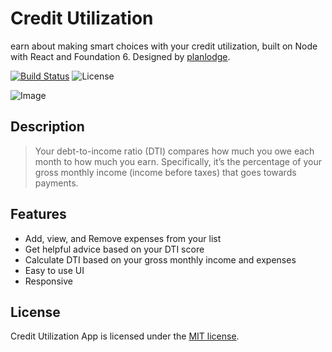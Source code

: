 # Credit Utilization
earn about making smart choices with your credit utilization, built on Node with React and Foundation 6. Designed by [planlodge](http://planlodge.com).

[![Build Status](https://travis-ci.org/stevenbenner/jquery-powertip.svg?branch=master)](https://travis-ci.org/stevenbenner/jquery-powertip)
![License](https://img.shields.io/packagist/l/doctrine/orm.svg)

![Image](https://github.com/planlodge/DTI-Debt-To-Income/blob/master/assets/images/screen1.png?raw=true)

## Description

> Your debt-to-income ratio (DTI) compares how much you owe each month to how much you earn. Specifically, it’s the percentage of your gross monthly income (income before taxes) that goes towards payments.

## Features
- Add, view, and Remove expenses from your list
- Get helpful advice based on your DTI score
- Calculate DTI based on your gross monthly income and expenses
- Easy to use UI
- Responsive

## License

Credit Utilization App is licensed under the [MIT license](http://opensource.org/licenses/MIT).

